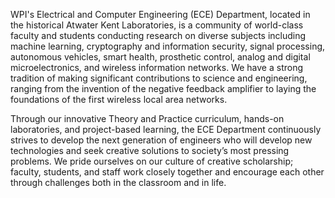 WPI's Electrical and Computer Engineering (ECE) Department, located in the historical Atwater Kent Laboratories, is a community of world-class faculty and students conducting research on diverse subjects including machine learning, cryptography and information security, signal processing, autonomous vehicles, smart health, prosthetic control, analog and digital microelectronics, and wireless information networks. We have a strong tradition of making significant contributions to science and engineering, ranging from the invention of the negative feedback amplifier to laying the foundations of the first wireless local area networks.

Through our innovative Theory and Practice curriculum, hands-on laboratories, and project-based learning, the ECE Department continuously strives to develop the next generation of engineers who will develop new technologies and seek creative solutions to society’s most pressing problems. We pride ourselves on our culture of creative scholarship; faculty, students, and staff work closely together and encourage each other through challenges both in the classroom and in life.